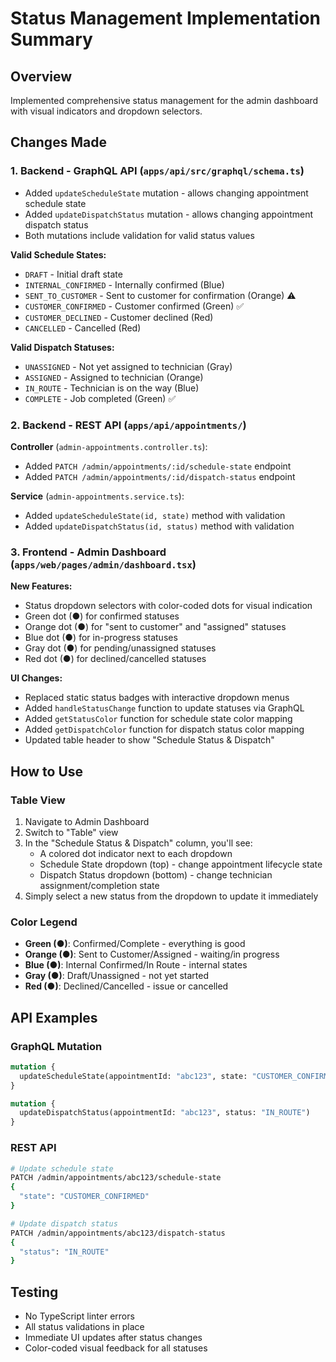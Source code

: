 # Status Management Implementation Summary

## Overview
Implemented comprehensive status management for the admin dashboard with visual indicators and dropdown selectors.

## Changes Made

### 1. Backend - GraphQL API (`apps/api/src/graphql/schema.ts`)
- Added `updateScheduleState` mutation - allows changing appointment schedule state
- Added `updateDispatchStatus` mutation - allows changing appointment dispatch status
- Both mutations include validation for valid status values

**Valid Schedule States:**
- `DRAFT` - Initial draft state
- `INTERNAL_CONFIRMED` - Internally confirmed (Blue)
- `SENT_TO_CUSTOMER` - Sent to customer for confirmation (Orange) ⚠️
- `CUSTOMER_CONFIRMED` - Customer confirmed (Green) ✅
- `CUSTOMER_DECLINED` - Customer declined (Red)
- `CANCELLED` - Cancelled (Red)

**Valid Dispatch Statuses:**
- `UNASSIGNED` - Not yet assigned to technician (Gray)
- `ASSIGNED` - Assigned to technician (Orange)
- `IN_ROUTE` - Technician is on the way (Blue)
- `COMPLETE` - Job completed (Green) ✅

### 2. Backend - REST API (`apps/api/appointments/`)
**Controller** (`admin-appointments.controller.ts`):
- Added `PATCH /admin/appointments/:id/schedule-state` endpoint
- Added `PATCH /admin/appointments/:id/dispatch-status` endpoint

**Service** (`admin-appointments.service.ts`):
- Added `updateScheduleState(id, state)` method with validation
- Added `updateDispatchStatus(id, status)` method with validation

### 3. Frontend - Admin Dashboard (`apps/web/pages/admin/dashboard.tsx`)
**New Features:**
- Status dropdown selectors with color-coded dots for visual indication
- Green dot (●) for confirmed statuses
- Orange dot (●) for "sent to customer" and "assigned" statuses
- Blue dot (●) for in-progress statuses
- Gray dot (●) for pending/unassigned statuses
- Red dot (●) for declined/cancelled statuses

**UI Changes:**
- Replaced static status badges with interactive dropdown menus
- Added `handleStatusChange` function to update statuses via GraphQL
- Added `getStatusColor` function for schedule state color mapping
- Added `getDispatchColor` function for dispatch status color mapping
- Updated table header to show "Schedule Status & Dispatch"

## How to Use

### Table View
1. Navigate to Admin Dashboard
2. Switch to "Table" view
3. In the "Schedule Status & Dispatch" column, you'll see:
   - A colored dot indicator next to each dropdown
   - Schedule State dropdown (top) - change appointment lifecycle state
   - Dispatch Status dropdown (bottom) - change technician assignment/completion state
4. Simply select a new status from the dropdown to update it immediately

### Color Legend
- **Green (●)**: Confirmed/Complete - everything is good
- **Orange (●)**: Sent to Customer/Assigned - waiting/in progress
- **Blue (●)**: Internal Confirmed/In Route - internal states
- **Gray (●)**: Draft/Unassigned - not yet started
- **Red (●)**: Declined/Cancelled - issue or cancelled

## API Examples

### GraphQL Mutation
```graphql
mutation {
  updateScheduleState(appointmentId: "abc123", state: "CUSTOMER_CONFIRMED")
}

mutation {
  updateDispatchStatus(appointmentId: "abc123", status: "IN_ROUTE")
}
```

### REST API
```bash
# Update schedule state
PATCH /admin/appointments/abc123/schedule-state
{
  "state": "CUSTOMER_CONFIRMED"
}

# Update dispatch status
PATCH /admin/appointments/abc123/dispatch-status
{
  "status": "IN_ROUTE"
}
```

## Testing
- No TypeScript linter errors
- All status validations in place
- Immediate UI updates after status changes
- Color-coded visual feedback for all statuses
